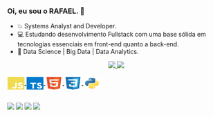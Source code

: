 ### Oi, eu sou o RAFAEL. 👋

- 💥 Systems Analyst and Developer.
- 💻 Estudando desenvolvimento Fullstack com uma base sólida em tecnologias essenciais em front-end quanto a back-end.
- 🔭 Data Science | Big Data | Data Analytics.

<div align="center">
  <a href="https://github.com/Daxmita">
  <img height="180em" src="https://github-readme-stats.vercel.app/api?username=Daxmita&show_icons=true&theme=dark&include_all_commits=true&count_private=true"/>
  <img height="180em" src="https://github-readme-stats.vercel.app/api/top-langs/?username=Daxmita&layout=compact&langs_count=7&theme=dark"/>
 </div>
  
  <div style="display: inline_block"><br>    
    <img align="center" alt="Rafa-Js" height="30" width="40" src="https://raw.githubusercontent.com/devicons/devicon/master/icons/javascript/javascript-plain.svg"> 
    <img align="center" alt="Rafa-Ts" height="30" width="40" src="https://raw.githubusercontent.com/devicons/devicon/master/icons/typescript/typescript-plain.svg">
    <img align="center" alt="Rafa-HTML" height="30" width="40" src="https://raw.githubusercontent.com/devicons/devicon/master/icons/html5/html5-original.svg">
    <img align="center" alt="Rafa-CSS" height="30" width="40" src="https://raw.githubusercontent.com/devicons/devicon/master/icons/css3/css3-original.svg">
    <img align="center" alt="Rafa-Python" height="30" width="40" src="https://raw.githubusercontent.com/devicons/devicon/master/icons/python/python-original.svg">
</div>
  
  ##
  
  <div> 
 <a href="https://www.linkedin.com/in/rafael-costta/" target="_blank"><img src="https://img.shields.io/badge/-LinkedIn-%230077B5?style=for-the-badge&logo=linkedin&logoColor=white" target="_blank"></a> 
  <a href="https://instagram.com/rapha.costta" target="_blank"><img src="https://img.shields.io/badge/-Instagram-%23E4405F?style=for-the-badge&logo=instagram&logoColor=white" target="_blank"></a>
  <a href = "mailto:raphacosttas07@gmail.com"><img src="https://img.shields.io/badge/-Gmail-%23333?style=for-the-badge&logo=gmail&logoColor=white" target="_blank"></a>
     	 <a href="https://discord.gg/wagxzStdcR" target="_blank"><img src="https://img.shields.io/badge/Discord-7289DA?style=for-the-badge&logo=discord&logoColor=white" target="_blank"></a> 
   
</div>
